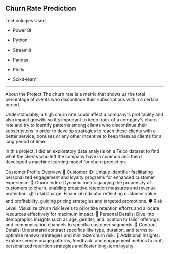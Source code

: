 Churn Rate Prediction
-------------------------------------------------------------

Technologies Used

- Power BI

- Python
- Streamlit
- Pandas
- Plotly
- Scikit-learn


--------------------------------------------------------------------------------------------------------------

About the Project
The churn rate is a metric that shows us the total percentage of clients who discontinue their subscriptions within a certain period.

Understandably, a high churn rate could affect a company's profitablity and also impact growth, so it's important to keep track of a company's churn rate and try to identify patterns among clients who discontinue their subscripitons in order to develop strategies to reach these clients with a better service, bonuses or any other incentive to keep them as clients for a long period of time.

In this project, I did an exploratory data analysis on a Telco dataset to find what the clients who left the company have in common and then I developed a machine learning model for churn prediction.


Customer Profile Overview
👤 Customer ID: Unique identifier facilitating personalized engagement and loyalty programs for enhanced customer experience.
🔄 Churn Index: Dynamic metric gauging the propensity of customers to churn, enabling proactive retention measures and revenue protection.
💰 Total Charge: Financial indicator reflecting customer value and profitability, guiding pricing strategies and targeted promotions.
🛡️ Risk Level: Visualize churn risk levels to prioritize retention efforts and allocate resources effectively for maximum impact.
📝 Personal Details: Dive into demographic insights such as age, gender, and location to tailor offerings and communication channels to specific customer segments.
📄 Contract Details: Understand contract specifics like type, duration, and terms to optimize renewal strategies and minimize churn risk.
💼 Additional Insights: Explore service usage patterns, feedback, and engagement metrics to craft personalized retention strategies and foster long-term loyalty.
